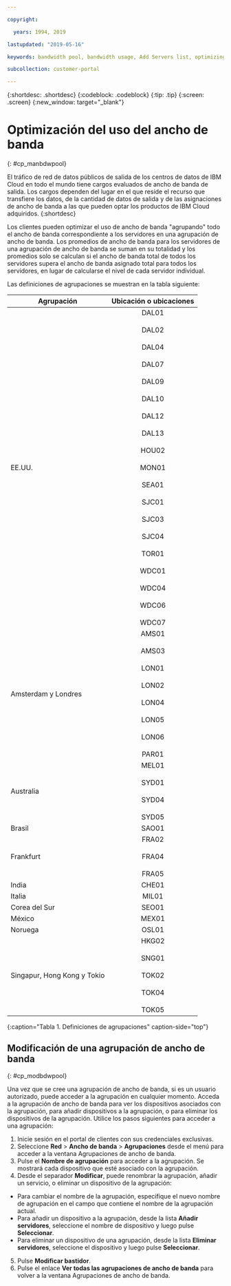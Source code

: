 ```yaml
---

copyright:

  years: 1994, 2019

lastupdated: "2019-05-16"

keywords: bandwidth pool, bandwidth usage, Add Servers list, optimizing badwidth 

subcollection: customer-portal 

---
```


{:shortdesc: .shortdesc}
{:codeblock: .codeblock}
{:tip: .tip}
{:screen: .screen}
{:new_window: target="_blank"}


# Optimización del uso del ancho de banda
{: #cp_manbdwpool}

El tráfico de red de datos públicos de salida de los centros de datos de IBM Cloud en todo el mundo tiene cargos evaluados de ancho de banda de salida. Los cargos dependen del lugar en el que reside el recurso que transfiere los datos, de la cantidad de datos de salida y de las asignaciones de ancho de banda a las que pueden optar los productos de IBM Cloud adquiridos. 
{:shortdesc} 

Los clientes pueden optimizar el uso de ancho de banda "agrupando" todo el ancho de banda correspondiente a los servidores en una agrupación de ancho de banda. Los promedios de ancho de banda para los servidores de una agrupación de ancho de banda se suman en su totalidad y los promedios solo se calculan si el ancho de banda total de todos los servidores supera el ancho de banda asignado total para todos los servidores, en lugar de calcularse el nivel de cada servidor individual. 

Las definiciones de agrupaciones se muestran en la tabla siguiente: 

| Agrupación      | Ubicación o ubicaciones          |
| ------------- |:-------------:|
| EE.UU.    | DAL01<br/><br/>DAL02<br/><br/>DAL04<br/><br/>DAL07<br/><br/>DAL09<br/><br/>DAL10<br/><br/>DAL12<br/><br/>DAL13<br/><br/>HOU02<br/><br/>MON01<br/><br/>SEA01<br/><br/>SJC01<br/><br/>SJC03<br/><br/>SJC04<br/><br/>TOR01<br/><br/>WDC01<br/><br/>WDC04<br/><br/>WDC06<br/><br/>WDC07|
| Amsterdam y Londres | AMS01<br/><br/>AMS03<br/><br/>LON01<br/><br/>LON02<br/><br/>LON04<br/><br/>LON05<br/><br/>LON06<br/><br/>PAR01 |
| Australia | MEL01<br/><br/>SYD01<br/><br/>SYD04<br/><br/>SYD05 |
| Brasil | SAO01 |
| Frankfurt | FRA02<br/><br/>FRA04<br/><br/>FRA05 |
| India | CHE01 |
| Italia | MIL01 |
| Corea del Sur | SEO01 | 
| México | MEX01 | 
| Noruega | OSL01 | 
| Singapur, Hong Kong y Tokio | HKG02<br/><br/>SNG01<br/><br/>TOK02<br/><br/>TOK04<br/><br/>TOK05 |
{:caption="Tabla 1. Definiciones de agrupaciones" caption-side="top"}


## Modificación de una agrupación de ancho de banda
{: #cp_modbdwpool}

Una vez que se cree una agrupación de ancho de banda, si es un usuario autorizado, puede acceder a la agrupación en cualquier momento. Acceda a la agrupación de ancho de banda para ver los dispositivos asociados con la agrupación, para añadir dispositivos a la agrupación, o para eliminar los dispositivos de la agrupación. Utilice los pasos siguientes para acceder a una agrupación:

1. Inicie sesión en el portal de clientes con sus credenciales exclusivas.
2. Seleccione **Red** > **Ancho de banda** > **Agrupaciones** desde el menú para acceder a la ventana Agrupaciones de ancho de banda.
3. Pulse el **Nombre de agrupación** para acceder a la agrupación. Se mostrará cada dispositivo que esté asociado con la agrupación.
4. Desde el separador **Modificar**, puede renombrar la agrupación, añadir un servicio, o eliminar un dispositivo de la agrupación:
  * Para cambiar el nombre de la agrupación, especifique el nuevo nombre de agrupación en el campo que contiene el nombre de la agrupación actual.
  * Para añadir un dispositivo a la agrupación, desde la lista **Añadir servidores**, seleccione el nombre de dispositivo y luego pulse **Seleccionar**.
  * Para eliminar un dispositivo de una agrupación, desde la lista **Eliminar servidores**, seleccione el dispositivo y luego pulse **Seleccionar**.
5. Pulse **Modificar bastidor**.
6. Pulse el enlace **Ver todas las agrupaciones de ancho de banda** para volver a la ventana Agrupaciones de ancho de banda.
